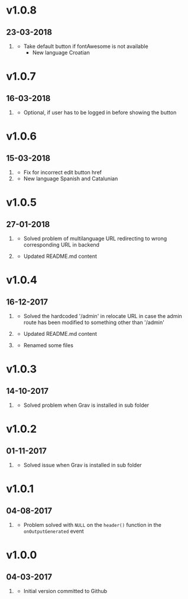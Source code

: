 # v1.0.8
## 23-03-2018

1. [](#feature)
    * Take default button if fontAwesome is not available
		* New language Croatian

# v1.0.7
## 16-03-2018

1. [](#feature)
    * Optional, if user has to be logged in before showing the button

# v1.0.6
## 15-03-2018

1. [](#bugfix)
    * Fix for incorrect edit button href
2. [](#new)
    * New language Spanish and Catalunian

# v1.0.5
##  27-01-2018

1. [](#bugfix)
    * Solved problem of multilanguage URL redirecting to wrong corresponding URL in backend

2. [](#bugfix)
    * Updated README.md content

# v1.0.4
##  16-12-2017

1. [](#bugfix)
    * Solved the hardcoded '/admin' in relocate URL in case the admin route has been modified to something other than '/admin'

2. [](#bugfix)
    * Updated README.md content

3. [](#bugfix)
    * Renamed some files

# v1.0.3
##  14-10-2017

1. [](#bugfix)
    * Solved problem when Grav is installed in sub folder

# v1.0.2
##  01-11-2017

1. [](#bugfix)
    * Solved issue when Grav is installed in sub folder 


# v1.0.1
##  04-08-2017

1. [](#bugfix)
    * Problem solved with `NULL` on the `header()` function
     in the `onOutputGenerated` event


# v1.0.0
##  04-03-2017

1. [](#new)
    * Initial version committed to Github
